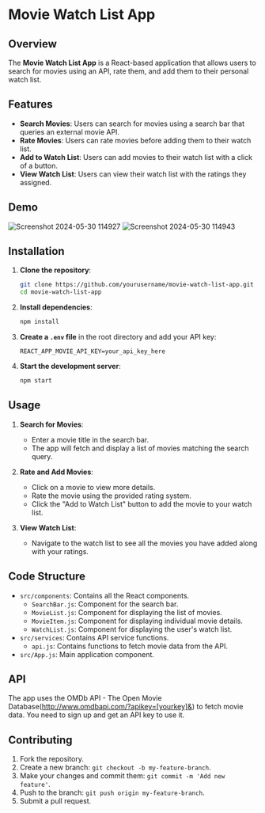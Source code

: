# Movie Watch List App

## Overview

The **Movie Watch List App** is a React-based application that allows users to search for movies using an API, rate them, and add them to their personal watch list. 

## Features

- **Search Movies**: Users can search for movies using a search bar that queries an external movie API.
- **Rate Movies**: Users can rate movies before adding them to their watch list.
- **Add to Watch List**: Users can add movies to their watch list with a click of a button.
- **View Watch List**: Users can view their watch list with the ratings they assigned.

## Demo

![Screenshot 2024-05-30 114927](https://github.com/Harish2002-projects/MyMovieList/assets/123865573/ee70fc5c-31c6-4c9d-9533-e3130e696f98)
![Screenshot 2024-05-30 114943](https://github.com/Harish2002-projects/MyMovieList/assets/123865573/cdd84454-676e-4211-91b3-e84ab836053f)


## Installation

1. **Clone the repository**:

   ```sh
   git clone https://github.com/yourusername/movie-watch-list-app.git
   cd movie-watch-list-app
   ```

2. **Install dependencies**:

   ```sh
   npm install
   ```

3. **Create a `.env` file** in the root directory and add your API key:

   ```
   REACT_APP_MOVIE_API_KEY=your_api_key_here
   ```

4. **Start the development server**:

   ```sh
   npm start
   ```

## Usage

1. **Search for Movies**:
   - Enter a movie title in the search bar.
   - The app will fetch and display a list of movies matching the search query.

2. **Rate and Add Movies**:
   - Click on a movie to view more details.
   - Rate the movie using the provided rating system.
   - Click the "Add to Watch List" button to add the movie to your watch list.

3. **View Watch List**:
   - Navigate to the watch list to see all the movies you have added along with your ratings.

## Code Structure

- `src/components`: Contains all the React components.
  - `SearchBar.js`: Component for the search bar.
  - `MovieList.js`: Component for displaying the list of movies.
  - `MovieItem.js`: Component for displaying individual movie details.
  - `WatchList.js`: Component for displaying the user's watch list.
- `src/services`: Contains API service functions.
  - `api.js`: Contains functions to fetch movie data from the API.
- `src/App.js`: Main application component.

## API

The app uses the OMDb API - The Open Movie Database(http://www.omdbapi.com/?apikey=[yourkey]&) to fetch movie data. You need to sign up and get an API key to use it.

## Contributing

1. Fork the repository.
2. Create a new branch: `git checkout -b my-feature-branch`.
3. Make your changes and commit them: `git commit -m 'Add new feature'`.
4. Push to the branch: `git push origin my-feature-branch`.
5. Submit a pull request.

